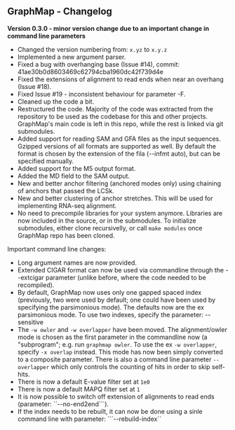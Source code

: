 ## GraphMap - Changelog

**__Version 0.3.0 - minor version change due to an important change in command line parameters__**
- Changed the version numbering from: ```x.yz``` to ```x.y.z```
- Implemented a new argument parser.
- Fixed a bug with overhanging base (Issue #14), commit: 41ae30b0d8603469c62794cba1960dc42f739d4e
- Fixed the extensions of alignment to read ends when near an overhang (Issue #18).
- Fixed Issue #19 - inconsistent behaviour for parameter -F.
- Cleaned up the code a bit.
- Restructured the code. Majority of the code was extracted from the repository to be used as the codebase for this and other projects. GraphMap's main code is left in this repo, while the rest is linked via git submodules.
- Added support for reading SAM and GFA files as the input sequences. Gzipped versions of all formats are supported as well. By default the format is chosen by the extension of the fila (--infmt auto), but can be specified manually.
- Added support for the M5 output format.
- Added the MD field to the SAM output.
- New and better anchor filtering (anchored modes only) using chaining of anchors that passed the LCSk.
- New and better clustering of anchor stretches. This will be used for implementing RNA-seq alignment.
- No need to precompile libraries for your system anymore. Libraries are now included in the source, or in the submodules. To initialize submodules, either clone recursivelly, or call ```make modules``` once GraphMap repo has been cloned.

Important command line changes:
- Long argument names are now provided.
- Extended CIGAR format can now be used via commandline through the --extcigar parameter (unlike before, where the code needed to be recompiled).
- By default, GraphMap now uses only one gapped spaced index (previously, two were used by default; one could have been used by specifying the parsimonious mode). The defaults now are the ex parsimonious mode. To use two indexes, specify the parameter: --sensitive
- The ```-w owler``` and ```-w overlapper``` have been moved. The alignment/owler mode is chosen as the first parameter in the commandline now (a "subprogram"; e.g. run ```graphmap owler```. To use the ex ```-w overlapper```, specify ```-x overlap``` instead. This mode has now been simply converted to a composite parameter. There is also a command line parameter ```--overlapper``` which only controls the counting of hits in order to skip self-hits.
- There is now a default E-value filter set at ```1e0```
- There is now a default MAPQ filter set at ```1```
- It is now possible to switch off extension of alignments to read ends (parameter: ``--no-end2end```).
- If the index needs to be rebuilt, it can now be done using a sinle command line with parameter: ```--rebuild-index``

